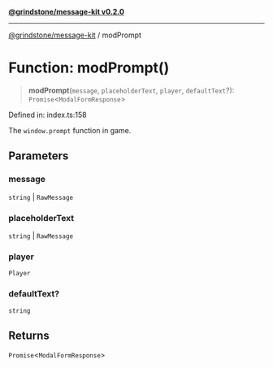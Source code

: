 [**@grindstone/message-kit v0.2.0**](../README.md)

***

[@grindstone/message-kit](../globals.md) / modPrompt

# Function: modPrompt()

> **modPrompt**(`message`, `placeholderText`, `player`, `defaultText`?): `Promise`\<`ModalFormResponse`\>

Defined in: index.ts:158

The `window.prompt` function in game.

## Parameters

### message

`string` | `RawMessage`

### placeholderText

`string` | `RawMessage`

### player

`Player`

### defaultText?

`string`

## Returns

`Promise`\<`ModalFormResponse`\>
